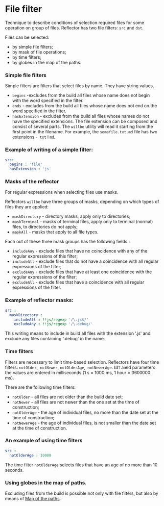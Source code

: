 # File filter

Technique to describe conditions of selection required files for some operation on group of files. Reflector has two file filters: <code>src</code> and <code>dst</code>.

Files can be selected:
- by simple file filters;
- by mask of file operations;
- by time filters;
- by globes in the map of the paths.

### Simple file filters

Simple filters are filters that select files by name. They have string values.

- `begins` -excludes from the build all files whose name does not begin with the word specified in the filter.
- `ends` - excludes from the build all files whose name does not end on the word specified in the filter.
- `hasExtension` - excludes from the build all files whose names do not have the specified extensions. The file extension can be composed and consist of several parts. The `willbe` utility will read it starting from the first point in the filename. For example, the `somefile.txt.md` file has two extensions -` txt` i `md`.
### Example of writing of a simple filter:

```yaml
src:
  begins : 'file'
  hasExtension : 'js'

```

### Masks of the reflector

For regular expressions when selecting files use masks.

Reflectors `willbe` have three groups of masks, depending on which types of files they are applied:
- `maskDirectory` - directory masks, apply only to directories;
- `maskTerminal` - masks of terminal files, apply only to terminal (normal) files, to directories do not apply;
- `maskAll` - masks that apply to all file types.

Each out of these three mask groups has the following fields :
- `includeAny` - exclude files that have no coincidence with any of the regular expressions of this filter;
- `includeAll` - exclude files that do not have a coincidence with all regular expressions of the filter;
- `excludeAny` - exclude files that have at least one coincidence with the regular expressions of the filter;
- `excludeAll` - exclude files that have a coincidence with all regular expressions of the filter.

### Example of reflector masks:

```yaml
src :
  maskDirectory :
    includeAll : !!js/regexp '/\.js$/'  
    excludeAny : !!js/regexp '/\.debug/'  

```
This writing means to include in build  all files with the extension '.js'  and exclude any files containing '.debug' in the name.

### Time filters

Filters are necessary to limit time-based selection. Reflectors have four time filters: `notOlder`,` notNewer`, `notOlderAge`,` notNewerAge`. Шт аield parameters the values are entered in milliseconds (1 s = 1000 ms, 1 hour = 3600000 ms).


There are the following time filters:
- `notOlder` - all files are not older than the build date set;
- `notNewer` - all files are not newer than the one set at the time of construction;
- `notOlderAge` - the age of individual files, no more than the date set at the time of construction;
- `notNewerAge` - the age of individual files, is not smaller than the date set at the time of construction.

### An example of using time filters
```yaml
src :
  notOlderAge : 10000

```

The time filter `notOlderAge` selects files that have an age of no more than 10 seconds.

### Using globes in the map of paths.


Excluding files from the build is possible not only with file filters, but also by means of [Map of the paths](<./ResourceReflector.md#>).
